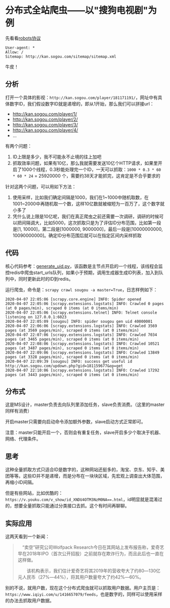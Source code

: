 # 分布式全站爬虫——以"搜狗电视剧"为例

先看看[robots协议](http://kan.sogou.com/robots.txt)

```text
User-agent: *
Allow: / 
Sitemap: http://kan.sogou.com/sitemap/sitemap.xml
```

牛皮！

## 分析

打开一个具体的影视：`http://kan.sogou.com/player/181171191/`，网址中有具体数字ID，我们假设数字ID就是递增的，即从1开始，那么我们可以拼接url：

- http://kan.sogou.com/player/1/
- http://kan.sogou.com/player/2/
- http://kan.sogou.com/player/3/
- http://kan.sogou.com/player/4/
- ...

有两个问题：
1. ID上限是多少，我不可能永不止境的往上加吧
2. 抓取效率问题，如果有10亿，那么我就需要发送10亿个HTTP请求，如果里开启了1000个线程，0.3秒能处理完一个ID，一天可以抓取：`1000 * 0.3 * 60 * 60 * 24` = 25920000 个，需要约38天才能抓完，这肯定是不合乎要求的

针对这两个问题，可以用如下方法：
1. 使用采样，比如我们确定间隔是1000，我们在1~1000中随机取数，在1001~2000中再随机取一个数，这样10亿数就被缩短为一百万了，这个数字就小多了
2. 凭什么说上限是10亿呢，我们在真正爬虫之前还需要一次调研，调研的时候可以把间隔调大，比如5000，这次抓取只是为了评估ID分布范围，比如第一段是[1, 10000]，第二段是[1000000, 9000000]，最后一段是[10000000000, 10090000000]。确定ID分布范围后就可以在指定区间内采样抓取

## 代码

核心代码参考：[generate_uid.py](./kan_sogou/generate_uid.py)，该函数是主节点开启的一个线程，该线程会监控redis中爬虫start_urls队列，如果小于预期，调用生成器生成ID列表，加入到队列中，同时更新此时的ID到redis。

运行爬虫，命令是：`scrapy crawl sougou -a master=True`，日志样例如下：

```text
2020-04-07 22:05:06 [scrapy.core.engine] INFO: Spider opened
2020-04-07 22:05:06 [scrapy.extensions.logstats] INFO: Crawled 0 pages (at 0 pages/min), scraped 0 items (at 0 items/min)
2020-04-07 22:05:06 [scrapy.extensions.telnet] INFO: Telnet console listening on 127.0.0.1:6023
2020-04-07 22:05:09 [sougou] INFO: spider sougou gen uid 40000001
2020-04-07 22:06:06 [scrapy.extensions.logstats] INFO: Crawled 3569 pages (at 3569 pages/min), scraped 0 items (at 0 items/min)
2020-04-07 22:07:06 [scrapy.extensions.logstats] INFO: Crawled 7034 pages (at 3465 pages/min), scraped 0 items (at 0 items/min)
2020-04-07 22:08:06 [scrapy.extensions.logstats] INFO: Crawled 10521 pages (at 3487 pages/min), scraped 0 items (at 0 items/min)
2020-04-07 22:09:06 [scrapy.extensions.logstats] INFO: Crawled 13849 pages (at 3328 pages/min), scraped 0 items (at 0 items/min)
2020-04-07 22:09:39 [sougou] INFO: success get useful id http://kan.sogou.com/updown.php?gid=181159677&op=get
2020-04-07 22:10:06 [scrapy.extensions.logstats] INFO: Crawled 17292 pages (at 3443 pages/min), scraped 0 items (at 0 items/min)
```

## 分布式

这是MS设计，master负责去向队列里添加任务，slave负责消费。（这里的master同样有消费）

开启master只需要向启动命令添加额外参数，slave启动方式正常即可。

注意：master只能开启一个，否则会有重复任务，slave开启多少个取决于机器、网络、代理条件。

## 思考

这种全量抓取方式只适合ID是数字的，这种网站还挺多的，淘宝、京东、知乎、美团等等。这些ID并不是递增，而是分布在一块块区域，先宏观上调查出大体范围，再缩小ID间隔。

但是有些网站，比如优酷的：`https://v.youku.com/v_show/id_XNDU4OTM3NzM0NA==.html`，id明显就是混淆过的，想要全量抓取只能通过分类接口去抓。这个有时间再聊聊。

## 实际应用

这两天看到一个新闻：
>　“卖空”研究公司Wolfpack Research今日在其网站上发布报告称，爱奇艺早在2018年IPO（首次公开招股）之前就存在欺诈行为，而且此后也一直在这样做。
>
>　　该机构表示，我们估计爱奇艺将其2019年的营收夸大了约80―130亿元人民币（27%―44%），将其用户数量夸大了约42%―60%。

别的不说，就用户数，现在这个分布式爬虫就可以抓取用户数据。用户主页是：`https://www.iqiyi.com/u/1416657079/feeds`，也是数字的，同样可以使用采样的办法去抓取用户数据。

